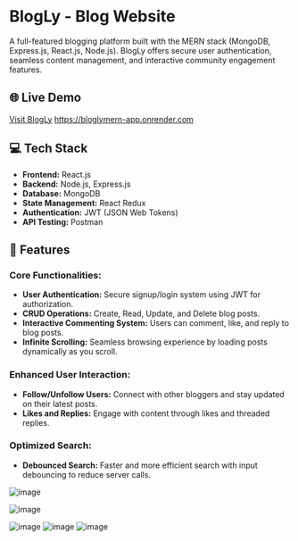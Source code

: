 # BlogLy - Blog Website

A full-featured blogging platform built with the MERN stack (MongoDB, Express.js, React.js, Node.js). BlogLy offers secure user authentication, seamless content management, and interactive community engagement features.

## 🌐 Live Demo
[Visit BlogLy](#) https://bloglymern-app.onrender.com

## 💻 Tech Stack
- **Frontend:** React.js
- **Backend:** Node.js, Express.js
- **Database:** MongoDB
- **State Management:** React Redux
- **Authentication:** JWT (JSON Web Tokens)
- **API Testing:** Postman

## 🚀 Features

### Core Functionalities:
- **User Authentication:** Secure signup/login system using JWT for authorization.
- **CRUD Operations:** Create, Read, Update, and Delete blog posts.
- **Interactive Commenting System:** Users can comment, like, and reply to blog posts.
- **Infinite Scrolling:** Seamless browsing experience by loading posts dynamically as you scroll.
  
### Enhanced User Interaction:
- **Follow/Unfollow Users:** Connect with other bloggers and stay updated on their latest posts.
- **Likes and Replies:** Engage with content through likes and threaded replies.
  
### Optimized Search:
- **Debounced Search:** Faster and more efficient search with input debouncing to reduce server calls.

![image](https://github.com/kavitab7/Blog-website/assets/112501593/4718cf7c-0a97-49c9-9c8f-7f08c3e137e8)

![image](https://github.com/kavitab7/Blog-website/assets/112501593/fabc4d55-9b71-4820-9d8c-947fb2da5c3e)

![image](https://github.com/kavitab7/Blog-website/assets/112501593/493e3366-6bf0-415d-be56-e82cbc15d21b)
![image](https://github.com/kavitab7/Blog-website/assets/112501593/b2ac74e4-fd08-4493-a57d-b5b2b9d40b09)
![image](https://github.com/kavitab7/Blog-website/assets/112501593/2d509bd1-9fc1-42c6-b609-c399d06ce7a9)

